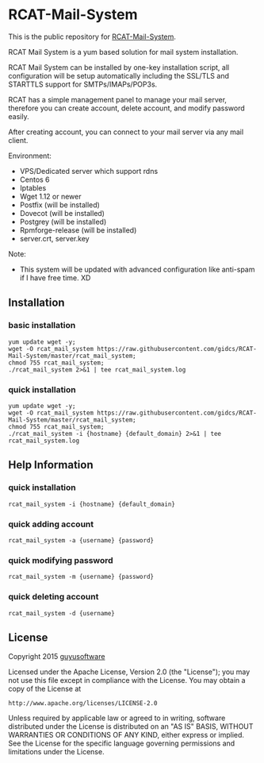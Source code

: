 RCAT-Mail-System
====================

This is the public repository for [RCAT-Mail-System].

RCAT Mail System is a yum based solution for mail system installation.

RCAT Mail System can be installed by one-key installation script, all configuration will be setup automatically including the SSL/TLS and STARTTLS support for SMTPs/IMAPs/POP3s.

RCAT has a simple management panel to manage your mail server, therefore you can create account, delete account, and modify password easily.

After creating account, you can connect to your mail server via any mail client.

Environment:
- VPS/Dedicated server which support rdns
- Centos 6
- Iptables
- Wget 1.12 or newer
- Postfix (will be installed)
- Dovecot (will be installed)
- Postgrey (will be installed)
- Rpmforge-release (will be installed)
- server.crt, server.key

Note:
- This system will be updated with advanced configuration like anti-spam if I have free time. XD

Installation
-------
### basic installation
    yum update wget -y;
    wget -O rcat_mail_system https://raw.githubusercontent.com/gidcs/RCAT-Mail-System/master/rcat_mail_system;
    chmod 755 rcat_mail_system;
    ./rcat_mail_system 2>&1 | tee rcat_mail_system.log

### quick installation
    yum update wget -y;
    wget -O rcat_mail_system https://raw.githubusercontent.com/gidcs/RCAT-Mail-System/master/rcat_mail_system;
    chmod 755 rcat_mail_system;
    ./rcat_mail_system -i {hostname} {default_domain} 2>&1 | tee rcat_mail_system.log

Help Information
-------
### quick installation
    rcat_mail_system -i {hostname} {default_domain}

### quick adding account
    rcat_mail_system -a {username} {password}

### quick modifying password
    rcat_mail_system -m {username} {password}

### quick deleting account
    rcat_mail_system -d {username}

License
-------

Copyright 2015 [guyusoftware]

Licensed under the Apache License, Version 2.0 (the "License");
you may not use this file except in compliance with the License.
You may obtain a copy of the License at

    http://www.apache.org/licenses/LICENSE-2.0

Unless required by applicable law or agreed to in writing, software
distributed under the License is distributed on an "AS IS" BASIS,
WITHOUT WARRANTIES OR CONDITIONS OF ANY KIND, either express or implied.
See the License for the specific language governing permissions and
limitations under the License.

[guyusoftware]: https://www.guyusoftware.com/
[RCAT-Mail-System]: http://rcat.gidcs.net/rcat-mail-system
